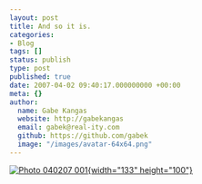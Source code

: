 ```yaml
---
layout: post
title: And so it is.
categories:
- Blog
tags: []
status: publish
type: post
published: true
date: 2007-04-02 09:40:17.000000000 +00:00
meta: {}
author:
  name: Gabe Kangas
  website: http://gabekangas
  email: gabek@real-ity.com
  github: https://github.com/gabek
  image: "/images/avatar-64x64.png"
---
```

[![Photo 040207 001](http://www.real-ity.com/blog/wp-content/uploads/2007/04/Photo_040207_001-tm.jpg){width="133" height="100"}](http://www.real-ity.com/blog/wp-content/uploads/2007/04/Photo_040207_001.jpg)
